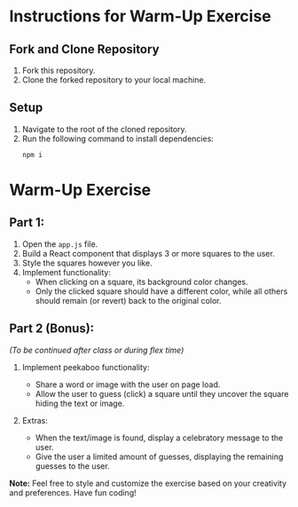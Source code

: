 # Instructions for Warm-Up Exercise

## Fork and Clone Repository
1. Fork this repository.
2. Clone the forked repository to your local machine.

## Setup
1. Navigate to the root of the cloned repository.
2. Run the following command to install dependencies:
   ```
   npm i
   ```

# Warm-Up Exercise

## Part 1:

1. Open the `app.js` file.
2. Build a React component that displays 3 or more squares to the user.
3. Style the squares however you like.
4. Implement functionality:
   - When clicking on a square, its background color changes.
   - Only the clicked square should have a different color, while all others should remain (or revert) back to the original color.

## Part 2 (Bonus):
*(To be continued after class or during flex time)*

1. Implement peekaboo functionality:
   - Share a word or image with the user on page load.
   - Allow the user to guess (click) a square until they uncover the square hiding the text or image.
   
2. Extras:
   - When the text/image is found, display a celebratory message to the user.
   - Give the user a limited amount of guesses, displaying the remaining guesses to the user.

**Note:** Feel free to style and customize the exercise based on your creativity and preferences. Have fun coding!

